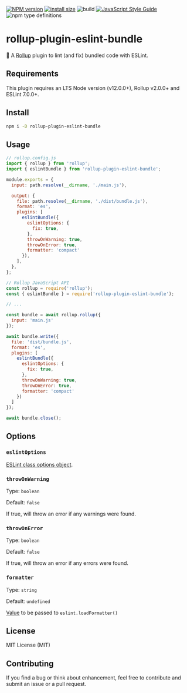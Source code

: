 [![NPM version][npm-image]][npm-url] [![install size](https://packagephobia.com/badge?p=rollup-plugin-eslint-bundle)](https://packagephobia.com/result?p=rollup-plugin-eslint-bundle) ![build](https://github.com/nikolay-borzov/rollup-plugin-eslint-bundle/workflows/CI/badge.svg) [![JavaScript Style Guide](https://img.shields.io/badge/code_style-standard-brightgreen.svg)](https://standardjs.com) ![npm type definitions](https://img.shields.io/npm/types/rollup-plugin-eslint-bundle)

# rollup-plugin-eslint-bundle

[npm-image]: https://img.shields.io/npm/v/rollup-plugin-eslint-bundle.svg
[npm-url]: https://npmjs.org/package/rollup-plugin-eslint-bundle
[rollup]: https://github.com/rollup/rollup
[eslint-config]: https://eslint.org/docs/developer-guide/nodejs-api#parameters

🍣 A [Rollup] plugin to lint (and fix) bundled code with ESLint.

## Requirements

This plugin requires an LTS Node version (v12.0.0+), Rollup v2.0.0+ and ESLint 7.0.0+.

## Install

```sh
npm i -D rollup-plugin-eslint-bundle
```

## Usage

```js
// rollup.config.js
import { rollup } from 'rollup';
import { eslintBundle } from 'rollup-plugin-eslint-bundle';

module.exports = {
  input: path.resolve(__dirname, './main.js'),

  output: {
    file: path.resolve(__dirname, './dist/bundle.js'),
    format: 'es',
    plugins: [
      eslintBundle({
        eslintOptions: {
          fix: true,
        },
        throwOnWarning: true,
        throwOnError: true,
        formatter: 'compact'
      }),
    ],
  },
};

```

```js
// Rollup JavaScript API
const rollup = require('rollup');
const { eslintBundle } = require('rollup-plugin-eslint-bundle');

// ...

const bundle = await rollup.rollup({
  input: 'main.js'
});

await bundle.write({
  file: 'dist/bundle.js',
  format: 'es',
  plugins: [
    eslintBundle({
      eslintOptions: {
        fix: true,
      },
      throwOnWarning: true,
      throwOnError: true,
      formatter: 'compact'
    })
  ]
});

await bundle.close();
```

## Options

### `eslintOptions`

[ESLint class options object](https://eslint.org/docs/developer-guide/nodejs-api#parameters).

### `throwOnWarning`

Type: `boolean`

Default: `false`

If true, will throw an error if any warnings were found.

### `throwOnError`

Type: `boolean`

Default: `false`

If true, will throw an error if any errors were found.

### `formatter`

Type: `string`

Default: `undefined`

[Value](https://eslint.org/docs/developer-guide/nodejs-api#-eslintloadformatternameorpath) to be passed to `eslint.loadFormatter()`

## License

MIT License (MIT)

## Contributing

If you find a bug or think about enhancement, feel free to contribute and submit an issue or a pull request.
